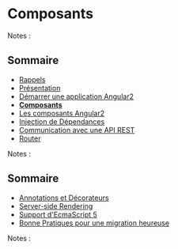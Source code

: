 # Composants

<!-- .slide: class="page-title" -->

Notes :



## Sommaire

<!-- .slide: class="toc" -->

- [Rappels](#/1)
- [Présentation](#/2)
- [Démarrer une application Angular2](#/3)
- **[Composants](#/4)**
- [Les composants Angular2](#/5)
- [Injection de Dépendances](#/6)
- [Communication avec une API REST](#/7)
- [Router](#/8)

Notes : 



## Sommaire

<!-- .slide: class="toc" -->

- [Annotations et Décorateurs](#/9)
- [Server-side Rendering](#/10)
- [Support d'EcmaScript 5](#/11)
- [Bonne Pratiques pour une migration heureuse](#/12)

Notes :



<!-- .slide: class="page-questions" -->

